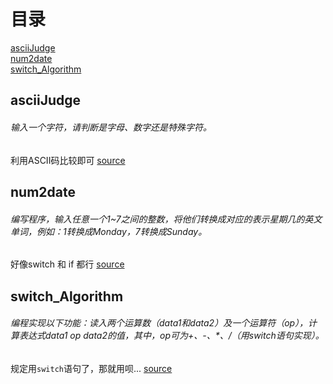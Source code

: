 # 目录
[asciiJudge](#asciiJudge)</br>
[num2date](#num2date)</br>
[switch_Algorithm](#switch_Algorithm)</br>


## asciiJudge
###### 输入一个字符，请判断是字母、数字还是特殊字符。
利用ASCII码比较即可
[source](../../asciiJudge.cpp)

## num2date
###### 编写程序，输入任意一个1~7之间的整数，将他们转换成对应的表示星期几的英文单词，例如：1转换成Monday，7转换成Sunday。
好像switch 和 if 都行
[source](../../num2data.cpp)

## switch_Algorithm
###### 编程实现以下功能：读入两个运算数（data1和data2）及一个运算符（op），计算表达式data1 op data2的值，其中，op可为+、-、*、/（用switch语句实现）。
规定用``switch``语句了，那就用呗...
[source](../../switch_Algorithm.cpp)
